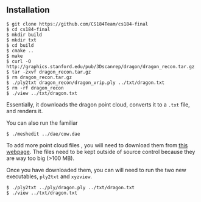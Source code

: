 ## Installation
```
$ git clone https://github.com/CS184Team/cs184-final
$ cd cs184-final
$ mkdir build
$ mkdir txt
$ cd build
$ cmake ..
$ make
$ curl -O http://graphics.stanford.edu/pub/3Dscanrep/dragon/dragon_recon.tar.gz
$ tar -zxvf dragon_recon.tar.gz
$ rm dragon_recon.tar.gz
$ ./ply2txt dragon_recon/dragon_vrip.ply ../txt/dragon.txt
$ rm -rf dragon_recon
$ ./view ../txt/dragon.txt
```

Essentially, it downloads the dragon point cloud, converts it to a `.txt` file, and renders it.

You can also run the familiar
```
$ ./meshedit ../dae/cow.dae
```

To add more point cloud files , you will need to download them from [this webpage](http://graphics.stanford.edu/data/3Dscanrep/).
The files need to be kept outside of source control because they are way too big (>100 MB).

Once you have downloaded them, you can will need to run the two new executables, `ply2txt` and `xyzview`.

```
$ ./ply2txt ../ply/dragon.ply ../txt/dragon.txt
$ ./view ../txt/dragon.txt
```
